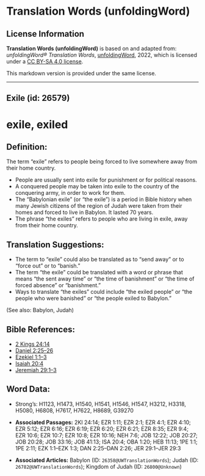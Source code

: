 # Translation Words (unfoldingWord)

## License Information

**Translation Words (unfoldingWord)** is based on and adapted from: _unfoldingWord® Translation Words_, [unfoldingWord](https://unfoldingword.org/utw), 2022, which is licensed under a [CC BY-SA 4.0 license](https://creativecommons.org/licenses/by-sa/4.0/legalcode.en).

This markdown version is provided under the same license.



--------------------------------

## Exile (id: 26579)

exile, exiled
=============

Definition:
-----------

The term “exile” refers to people being forced to live somewhere away from their home country.

* People are usually sent into exile for punishment or for political reasons.
* A conquered people may be taken into exile to the country of the conquering army, in order to work for them.
* The “Babylonian exile” (or “the exile”) is a period in Bible history when many Jewish citizens of the region of Judah were taken from their homes and forced to live in Babylon. It lasted 70 years.
* The phrase “the exiles” refers to people who are living in exile, away from their home country.

Translation Suggestions:
------------------------

* The term to “exile” could also be translated as to “send away” or to “force out” or to “banish.”
* The term “the exile” could be translated with a word or phrase that means “the sent away time” or “the time of banishment” or “the time of forced absence” or “banishment.”
* Ways to translate “the exiles” could include “the exiled people” or “the people who were banished” or “the people exiled to Babylon.”

(See also: Babylon, Judah)

Bible References:
-----------------

* [2 Kings 24:14](https://ref.ly/2Kgs24:14)
* [Daniel 2:25–26](https://ref.ly/Dan2:25-Dan2:26)
* [Ezekiel 1:1–3](https://ref.ly/Ezek1:1-Ezek1:3)
* [Isaiah 20:4](https://ref.ly/Isa20:4)
* [Jeremiah 29:1–3](https://ref.ly/Jer29:1-Jer29:3)

Word Data:
----------

* Strong’s: H1123, H1473, H1540, H1541, H1546, H1547, H3212, H3318, H5080, H6808, H7617, H7622, H8689, G39270

* **Associated Passages:** 2KI 24:14; EZR 1:11; EZR 2:1; EZR 4:1; EZR 4:10; EZR 5:12; EZR 6:16; EZR 6:19; EZR 6:20; EZR 6:21; EZR 8:35; EZR 9:4; EZR 10:6; EZR 10:7; EZR 10:8; EZR 10:16; NEH 7:6; JOB 12:22; JOB 20:27; JOB 20:28; JOB 33:16; JOB 41:13; ISA 20:4; OBA 1:20; HEB 11:13; 1PE 1:1; 1PE 2:11; EZK 1:1–EZK 1:3; DAN 2:25–DAN 2:26; JER 29:1–JER 29:3
* **Associated Articles:** Babylon (ID: `26358@UWTranslationWords`); Judah (ID: `26782@UWTranslationWords`); Kingdom of Judah (ID: `26800@Unknown`)

